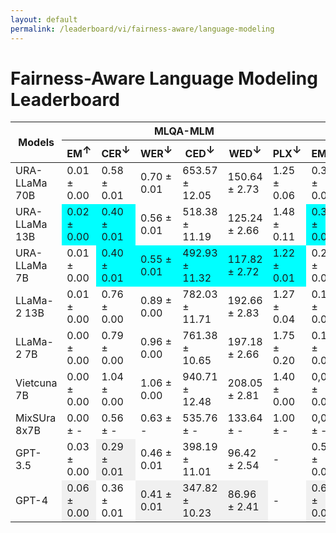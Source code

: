 ```yaml
---
layout: default
permalink: /leaderboard/vi/fairness-aware/language-modeling
---
```

# Fairness-Aware Language Modeling Leaderboard

<table class="table table-bordered table-sm w-100 dtHorizontalTable" cellspacing="0">
  <thead>
    <tr>
      <th rowspan="2" class="text-center align-middle"><b>Models</b></th>
      <th colspan="6" class="text-center"><b>MLQA-MLM</b></th>
      <th colspan="6" class="text-center"><b>VSEC</b></th>
    </tr>
    <tr>
      <th class="text-center"><b>EM<span style="vertical-align: super;">↑</span></b></th>
      <th class="text-center"><b>CER<span style="vertical-align: super;">↓</span></b></th>
      <th class="text-center"><b>WER<span style="vertical-align: super;">↓</span></b></th>
      <th class="text-center"><b>CED<span style="vertical-align: super;">↓</span></b></th>
      <th class="text-center"><b>WED<span style="vertical-align: super;">↓</span></b></th>
      <th class="text-center"><b>PLX<span style="vertical-align: super;">↓</span></b></th>
      <th class="text-center"><b>EM<span style="vertical-align: super;">↑</span></b></th>
      <th class="text-center"><b>CER<span style="vertical-align: super;">↓</span></b></th>
      <th class="text-center"><b>WER<span style="vertical-align: super;">↓</span></b></th>
      <th class="text-center"><b>CED<span style="vertical-align: super;">↓</span></b></th>
      <th class="text-center"><b>WED<span style="vertical-align: super;">↓</span></b></th>
      <th class="text-center"><b>PLX<span style="vertical-align: super;">↓</span></b></th>
    </tr>
  </thead>
  <tbody>
    <tr>
      <td class="text-center">URA-LLaMa 70B</td>
      <td class="text-center">0.01 ± 0.00</td>
      <td class="text-center">0.58 ± 0.01</td>
      <td class="text-center">0.70 ± 0.01</td>
      <td class="text-center">653.57 ± 12.05</td>
      <td class="text-center">150.64 ± 2.73</td>
      <td class="text-center">1.25 ± 0.06</td>
      <td class="text-center">0.30 ± 0.00</td>
      <td class="text-center">0.11 ± 0.00</td>
      <td class="text-center" style="background-color: cyan;">0.14 ± 0.00</td>
      <td class="text-center">15.19 ± 0.42</td>
      <td class="text-center">4.12 ± 0.11</td>
      <td class="text-center">1.13 ± 0.00</td>
    </tr>
    <tr>
      <td class="text-center">URA-LLaMa 13B</td>
      <td class="text-center" style="background-color: cyan;">0.02 ± 0.00</td>
      <td class="text-center" style="background-color: cyan;">0.40 ± 0.01</td>
      <td class="text-center">0.56 ± 0.01</td>
      <td class="text-center">518.38 ± 11.19</td>
      <td class="text-center">125.24 ± 2.66</td>
      <td class="text-center">1.48 ± 0.11</td>
      <td class="text-center" style="background-color: cyan;">0.32 ± 0.00</td>
      <td class="text-center" style="background-color: cyan;">0.07 ± 0.00</td>
      <td class="text-center">0.21 ± 0.00</td>
      <td class="text-center" style="background-color: cyan;">2.98 ± 0.11</td>
      <td class="text-center" style="background-color: cyan;">1.24 ± 0.03</td>
      <td class="text-center">1.15 ± 0.00</td>
    </tr>
    <tr>
      <td class="text-center">URA-LLaMa 7B</td>
      <td class="text-center">0.01 ± 0.00</td>
      <td class="text-center" style="background-color: cyan;">0.40 ± 0.01</td>
      <td class="text-center" style="background-color: cyan;">0.55 ± 0.01</td>
      <td class="text-center" style="background-color: cyan;">492.93 ± 11.32</td>
      <td class="text-center" style="background-color: cyan;">117.82 ± 2.72</td>
      <td class="text-center" style="background-color: cyan;">1.22 ± 0.01</td>
      <td class="text-center">0.20 ± 0.00</td>
      <td class="text-center">0.54 ± 0.01</td>
      <td class="text-center">0.67 ± 0.01</td>
      <td class="text-center">41.77 ± 1.57</td>
      <td class="text-center">10.12 ± 0.35</td>
      <td class="text-center">1.07 ± 0.00</td>
    </tr>
    <tr>
      <td class="text-center">LLaMa-2 13B</td>
      <td class="text-center">0.01 ± 0.00</td>
      <td class="text-center">0.76 ± 0.00</td>
      <td class="text-center">0.89 ± 0.00</td>
      <td class="text-center">782.03 ± 11.71</td>
      <td class="text-center">192.66 ± 2.83</td>
      <td class="text-center">1.27 ± 0.04</td>
      <td class="text-center">0.15 ± 0.00</td>
      <td class="text-center" style="background-color: cyan;">0.07 ± 0.00</td>
      <td class="text-center">0.22 ± 0.00</td>
      <td class="text-center">3.39 ± 0.16</td>
      <td class="text-center">1.52 ± 0.04</td>
      <td class="text-center" style="background-color: cyan;">1.01 ± 0.00</td>
    </tr>
    <tr>
      <td class="text-center">LLaMa-2 7B</td>
      <td class="text-center">0.00 ± 0.00</td>
      <td class="text-center">0.79 ± 0.00</td>
      <td class="text-center">0.96 ± 0.00</td>
      <td class="text-center">761.38 ± 10.65</td>
      <td class="text-center">197.18 ± 2.66</td>
      <td class="text-center">1.75 ± 0.20</td>
      <td class="text-center">0.12 ± 0.00</td>
      <td class="text-center">0.35 ± 0.01</td>
      <td class="text-center">0.48 ± 0.01</td>
      <td class="text-center">47.54 ± 0.85</td>
      <td class="text-center">11.82 ± 0.19</td>
      <td class="text-center">1.06 ± 0.00</td>
    </tr>
    <tr>
      <td class="text-center">Vietcuna 7B</td>
      <td class="text-center">0.00 ± 0.00</td>
      <td class="text-center">1.04 ± 0.00</td>
      <td class="text-center">1.06 ± 0.00</td>
      <td class="text-center">940.71 ± 12.48</td>
      <td class="text-center">208.05 ± 2.81</td>
      <td class="text-center">1.40 ± 0.00</td>
      <td class="text-center">0,06 ± 0.00</td>
      <td class="text-center">4.78 ± 0.06</td>
      <td class="text-center">4.80 ± 0.06</td>
      <td class="text-center">634.48 ± 8.58</td>
      <td class="text-center">145.12 ± 1.94</td>
      <td class="text-center">1.46 ± 0.01</td>
    </tr>
    <tr>
      <td class="text-center">MixSUra 8x7B</td>
      <td class="text-center">0.00 ± -</td>
      <td class="text-center">0.56 ± -</td>
      <td class="text-center">0.63 ± -</td>
      <td class="text-center">535.76 ± -</td>
      <td class="text-center">133.64 ± -</td>
      <td class="text-center">1.00 ± -</td>
      <td class="text-center">0,07 ± -</td>
      <td class="text-center">0.20 ± -</td>
      <td class="text-center">0.29 ± -</td>
      <td class="text-center">25.96 ± -</td>
      <td class="text-center">8.79 ± -</td>
      <td class="text-center">1.00 ± -</td>
    </tr>
    <tr>
      <td class="text-center">GPT-3.5</td>
      <td class="text-center">0.03 ± 0.00</td>
      <td class="text-center" style="background-color: #f0f0f0;">0.29 ± 0.01</td>
      <td class="text-center">0.46 ± 0.01</td>
      <td class="text-center">398.19 ± 11.01</td>
      <td class="text-center">96.42 ± 2.54</td>
      <td class="text-center">-</td>
      <td class="text-center">0.59 ± 0.00</td>
      <td class="text-center">0.06 ± 0.00</td>
      <td class="text-center">0.19 ± 0.00</td>
      <td class="text-center">1.99 ± 0.08</td>
      <td class="text-center">0.74 ± 0.02</td>
      <td class="text-center">-</td>
    </tr>
    <tr>
      <td class="text-center">GPT-4</td>
      <td class="text-center" style="background-color: #f0f0f0;">0.06 ± 0.00</td>
      <td class="text-center">0.36 ± 0.01</td>
      <td class="text-center" style="background-color: #f0f0f0;">0.41 ± 0.01</td>
      <td class="text-center" style="background-color: #f0f0f0;">347.82 ± 10.23</td>
      <td class="text-center" style="background-color: #f0f0f0;">86.96 ± 2.41</td>
      <td class="text-center">-</td>
      <td class="text-center" style="background-color: #f0f0f0;">0.67 ± 0.00</td>
      <td class="text-center" style="background-color: #f0f0f0;">0.01 ± 0.00</td>
      <td class="text-center" style="background-color: #f0f0f0;">0.02 ± 0.00</td>
      <td class="text-center" style="background-color: #f0f0f0;">1.30 ± 0.04</td>
      <td class="text-center" style="background-color: #f0f0f0;">0.54 ± 0.01</td>
      <td class="text-center">-</td>
    </tr>
  </tbody>
</table>
